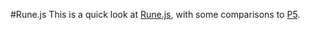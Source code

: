 #Rune.js
This is a quick look at [Rune.js](http://runemadsen.github.io/rune.js/), with some comparisons to [P5](https://p5js.org).